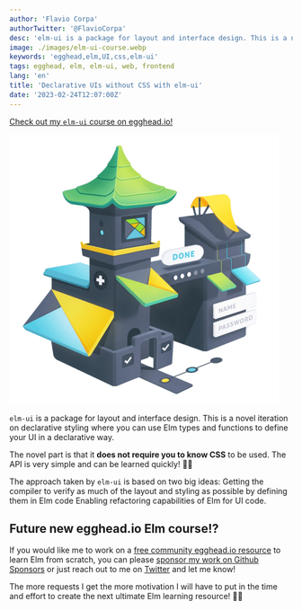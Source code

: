 ```yaml
---
author: 'Flavio Corpa'
authorTwitter: '@FlavioCorpa'
desc: 'elm-ui is a package for layout and interface design. This is a novel iteration on declarative styling where you can use Elm types and functions to define your UI in a declarative way.'
image: ./images/elm-ui-course.webp
keywords: 'egghead,elm,UI,css,elm-ui'
tags: egghead, elm, elm-ui, web, frontend
lang: 'en'
title: 'Declarative UIs without CSS with elm-ui'
date: '2023-02-24T12:07:00Z'
---
```


[Check out my `elm-ui` course on egghead.io!](https://egghead.io/courses/declarative-uis-without-css-with-elm-ui-93bd?af=e68v38)

[![course-img](./images/elm-ui-course.webp)](<(https://egghead.io/courses/declarative-uis-without-css-with-elm-ui-93bd?af=e68v38)>)

`elm-ui` is a package for layout and interface design. This is a novel iteration on declarative styling where you can use Elm types and functions to define your UI in a declarative way.

The novel part is that it **does not require you to know CSS** to be used. The API is very simple and can be learned quickly! 💅🏻

The approach taken by `elm-ui` is based on two big ideas: Getting the compiler to verify as much of the layout and styling as possible by defining them in Elm code Enabling refactoring capabilities of Elm for UI code.

## Future new egghead.io Elm course!?

If you would like me to work on a [free community egghead.io resource](https://egghead.io/q?access_state=free) to learn Elm from scratch, you can please [sponsor my work on Github Sponsors](https://github.com/sponsors/kutyel/) or just reach out to me on [Twitter](https://twitter.com/FlavioCorpa) and let me know!

The more requests I get the more motivation I will have to put in the time and effort to create the next ultimate Elm learning resource! 🙌🏻
